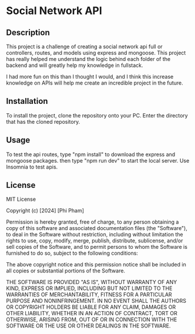 # Social Network API

## Description

This project is a challenge of creating a social network api full or controllers, routes, and models using express and mongoose. This project has really helped me understand the logic behind each folder of the backend and will greatly help my knowledge in fullstack.

I had more fun on this than I thought I would, and I think this increase knowledge on APIs will help me create an incredible project in the future.

## Installation

To install the project, clone the repository onto your PC.
Enter the directory that has the cloned repository.



## Usage

To test the api routes, type "npm install" to download the express and mongoose packages.
then type "npm run dev" to start the local server.
Use Insomnia to test apis.

## License

MIT License

Copyright (c) [2024] [Phi Pham]

Permission is hereby granted, free of charge, to any person obtaining a copy
of this software and associated documentation files (the "Software"), to deal
in the Software without restriction, including without limitation the rights
to use, copy, modify, merge, publish, distribute, sublicense, and/or sell
copies of the Software, and to permit persons to whom the Software is
furnished to do so, subject to the following conditions:

The above copyright notice and this permission notice shall be included in all
copies or substantial portions of the Software.

THE SOFTWARE IS PROVIDED "AS IS", WITHOUT WARRANTY OF ANY KIND, EXPRESS OR
IMPLIED, INCLUDING BUT NOT LIMITED TO THE WARRANTIES OF MERCHANTABILITY,
FITNESS FOR A PARTICULAR PURPOSE AND NONINFRINGEMENT. IN NO EVENT SHALL THE
AUTHORS OR COPYRIGHT HOLDERS BE LIABLE FOR ANY CLAIM, DAMAGES OR OTHER
LIABILITY, WHETHER IN AN ACTION OF CONTRACT, TORT OR OTHERWISE, ARISING FROM,
OUT OF OR IN CONNECTION WITH THE SOFTWARE OR THE USE OR OTHER DEALINGS IN THE
SOFTWARE.
